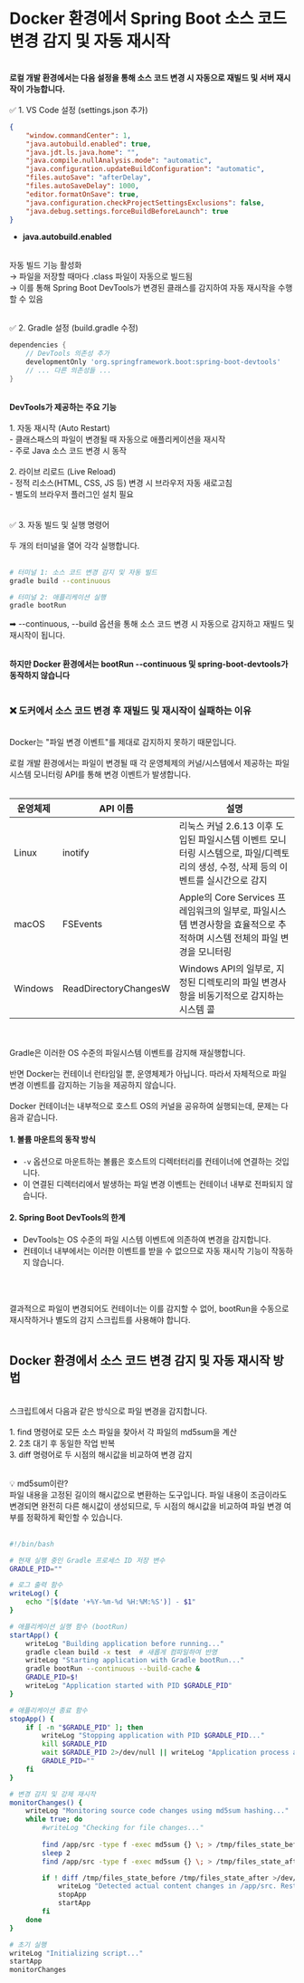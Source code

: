 # Docker 환경에서 Spring Boot 소스 코드 변경 감지 및 자동 재시작
<br/>
<b>로컬 개발 환경에서는 다음 설정을 통해 소스 코드 변경 시 자동으로 재빌드 및 서버 재시작이 가능합니다.</b>
<br/>
<br/>
✅ 1. VS Code 설정 (settings.json 추가)
<br/>

```json
{
    "window.commandCenter": 1,
    "java.autobuild.enabled": true, 
    "java.jdt.ls.java.home": "",
    "java.compile.nullAnalysis.mode": "automatic",
    "java.configuration.updateBuildConfiguration": "automatic",
    "files.autoSave": "afterDelay",
    "files.autoSaveDelay": 1000,
    "editor.formatOnSave": true,
    "java.configuration.checkProjectSettingsExclusions": false,
    "java.debug.settings.forceBuildBeforeLaunch": true
}
```
* <b>java.autobuild.enabled</b>
<br/> 
자동 빌드 기능 활성화
<br/>
→ 파일을 저장할 때마다 .class 파일이 자동으로 빌드됨
<br/>
→ 이를 통해 Spring Boot DevTools가 변경된 클래스를 감지하여 자동 재시작을 수행할 수 있음
<br/>
<br/>

✅ 2. Gradle 설정 (build.gradle 수정)
<br/>

```gradle
dependencies {
    // DevTools 의존성 추가
    developmentOnly 'org.springframework.boot:spring-boot-devtools'
    // ... 다른 의존성들 ...
}
```
<br/>
<b>DevTools가 제공하는 주요 기능</b>
<br/>
<br/>
1. 자동 재시작 (Auto Restart)
<br/>
- 클래스패스의 파일이 변경될 때 자동으로 애플리케이션을 재시작
<br/>
- 주로 Java 소스 코드 변경 시 동작
<br/>
<br/>
2. 라이브 리로드 (Live Reload)
<br/>
- 정적 리소스(HTML, CSS, JS 등) 변경 시 브라우저 자동 새로고침
<br/>
- 별도의 브라우저 플러그인 설치 필요
<br/>
<br/>
<br/>
✅ 3. 자동 빌드 및 실행 명령어
<br/>
<br/>
두 개의 터미널을 열어 각각 실행합니다.
<br/>
<br/>

```bash
# 터미널 1: 소스 코드 변경 감지 및 자동 빌드
gradle build --continuous

# 터미널 2: 애플리케이션 실행
gradle bootRun
```
  
➡  --continuous, --build 옵션을 통해 소스 코드 변경 시 자동으로 감지하고 재빌드 및 재시작이 됩니다.
<br/>
<br/>

<b>하지만 Docker 환경에서는 bootRun --continuous 및 spring-boot-devtools가 동작하지 않습니다</b>
<br/>
<br/>

### ❌ 도커에서 소스 코드 변경 후 재빌드 및 재시작이 실패하는 이유
<br/>
Docker는 "파일 변경 이벤트"를 제대로 감지하지 못하기 때문입니다.
<br/>
<br/>
로컬 개발 환경에서는 파일이 변경될 때 각 운영체제의 커널/시스템에서 제공하는 파일 시스템 모니터링 API를 통해 변경 이벤트가 발생합니다.
<br/>
<br/>

| 운영체제 | API 이름 | 설명 |
|----------|----------|------|
| Linux | inotify | 리눅스 커널 2.6.13 이후 도입된 파일시스템 이벤트 모니터링 시스템으로, 파일/디렉토리의 생성, 수정, 삭제 등의 이벤트를 실시간으로 감지 |
| macOS | FSEvents | Apple의 Core Services 프레임워크의 일부로, 파일시스템 변경사항을 효율적으로 추적하며 시스템 전체의 파일 변경을 모니터링 |
| Windows | ReadDirectoryChangesW | Windows API의 일부로, 지정된 디렉토리의 파일 변경사항을 비동기적으로 감지하는 시스템 콜 |

<br/>
<br/>
Gradle은 이러한 OS 수준의 파일시스템 이벤트를 감지해 재실행합니다.
<br/>
<br/>
반면 Docker는 컨테이너 런타임일 뿐, 운영체제가 아닙니다. 따라서 자체적으로 파일 변경 이벤트를 감지하는 기능을 제공하지 않습니다.
<br/>
<br/>
Docker 컨테이너는 내부적으로 호스트 OS의 커널을 공유하여 실행되는데, 문제는 다음과 같습니다.

#### 1. 볼륨 마운트의 동작 방식
- `-v` 옵션으로 마운트하는 볼륨은 호스트의 디렉터터리를 컨테이너에 연결하는 것입니다.
- 이 연결된 디렉터리에서 발생하는 파일 변경 이벤트는 컨테이너 내부로 전파되지 않습니다.

#### 2. Spring Boot DevTools의 한계
- DevTools는 OS 수준의 파일 시스템 이벤트에 의존하여 변경을 감지합니다.
- 컨테이너 내부에서는 이러한 이벤트를 받을 수 없으므로 자동 재시작 기능이 작동하지 않습니다.
<br/>
<br/>

결과적으로 파일이 변경되어도 컨테이너는 이를 감지할 수 없어, bootRun을 수동으로 재시작하거나 별도의 감지 스크립트를 사용해야 합니다.
<br/>
<br/>

## Docker 환경에서 소스 코드 변경 감지 및 자동 재시작 방법
<br/>
스크립트에서 다음과 같은 방식으로 파일 변경을 감지합니다.
<br/>
<br/>
1. find 명령어로 모든 소스 파일을 찾아서 각 파일의 md5sum을 계산
<br/>
2. 2초 대기 후 동일한 작업 반복
<br/>
3. diff 명령어로 두 시점의 해시값을 비교하여 변경 감지
<br/>
<br/>

💡 md5sum이란?
<br/>
파일 내용을 고정된 길이의 해시값으로 변환하는 도구입니다. 
파일 내용이 조금이라도 변경되면 완전히 다른 해시값이 생성되므로, 
두 시점의 해시값을 비교하여 파일 변경 여부를 정확하게 확인할 수 있습니다.
<br/>
<br/>

```bash
#!/bin/bash

# 현재 실행 중인 Gradle 프로세스 ID 저장 변수
GRADLE_PID=""

# 로그 출력 함수
writeLog() {
    echo "[$(date '+%Y-%m-%d %H:%M:%S')] - $1"
}

# 애플리케이션 실행 함수 (bootRun)
startApp() {
    writeLog "Building application before running..."
    gradle clean build -x test  # 새롭게 컴파일하여 반영
    writeLog "Starting application with Gradle bootRun..."
    gradle bootRun --continuous --build-cache &
    GRADLE_PID=$!
    writeLog "Application started with PID $GRADLE_PID"
}

# 애플리케이션 종료 함수
stopApp() {
    if [ -n "$GRADLE_PID" ]; then
        writeLog "Stopping application with PID $GRADLE_PID..."
        kill $GRADLE_PID
        wait $GRADLE_PID 2>/dev/null || writeLog "Application process already stopped."
        GRADLE_PID=""
    fi
}

# 변경 감지 및 강제 재시작
monitorChanges() {
    writeLog "Monitoring source code changes using md5sum hashing..."
    while true; do
        #writeLog "Checking for file changes..."
        
        find /app/src -type f -exec md5sum {} \; > /tmp/files_state_before
        sleep 2
        find /app/src -type f -exec md5sum {} \; > /tmp/files_state_after

        if ! diff /tmp/files_state_before /tmp/files_state_after >/dev/null; then
            writeLog "Detected actual content changes in /app/src. Restarting application..."
            stopApp
            startApp
        fi
    done
}

# 초기 실행
writeLog "Initializing script..."
startApp
monitorChanges



